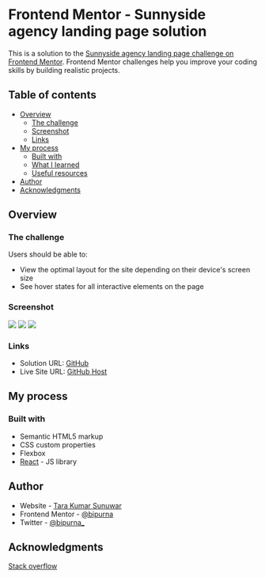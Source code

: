 # Frontend Mentor - Sunnyside agency landing page solution

This is a solution to the [Sunnyside agency landing page challenge on Frontend Mentor](https://www.frontendmentor.io/challenges/sunnyside-agency-landing-page-7yVs3B6ef). Frontend Mentor challenges help you improve your coding skills by building realistic projects.

## Table of contents

- [Overview](#overview)
  - [The challenge](#the-challenge)
  - [Screenshot](#screenshot)
  - [Links](#links)
- [My process](#my-process)
  - [Built with](#built-with)
  - [What I learned](#what-i-learned)
  - [Useful resources](#useful-resources)
- [Author](#author)
- [Acknowledgments](#acknowledgments)


## Overview

### The challenge

Users should be able to:

- View the optimal layout for the site depending on their device's screen size
- See hover states for all interactive elements on the page

### Screenshot

![](./src/images/screenshots/desktop.png)
![](./src/images/screenshots/mobile.png)
![](./src/images/screenshots/mobile-activestate.png)


### Links

- Solution URL: [GitHub](https://github.com/bipurna/launch-countdown-timer.git)
- Live Site URL: [GitHub Host](https://bipurna.github.com/launch-countdown-timer)

## My process

### Built with

- Semantic HTML5 markup
- CSS custom properties
- Flexbox
- [React](https://reactjs.org/) - JS library


## Author

- Website - [Tara Kumar Sunuwar](https://www.tarakumarsunuwar.com.np)
- Frontend Mentor - [@bipurna](https://www.frontendmentor.io/profile/bipurna)
- Twitter - [@bipurna_](https://www.twitter.com/bipurna_)

## Acknowledgments

[Stack overflow](https://www.stackoverflow.com)

